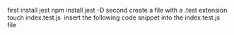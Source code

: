 first install jest npm install jest -D
second create a file with a .test extension touch index.test.js 
insert the following code snippet into the index.test.js file
